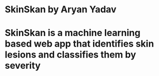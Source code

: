 # SkinSkan by Aryan Yadav
# SkinSkan is a machine learning based web app that identifies skin lesions and classifies them by severity
